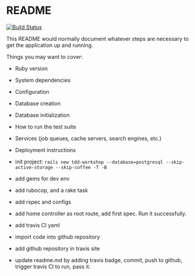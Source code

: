 # README

[![Build Status](https://travis-ci.org/qingfenghanghua/tdd-workshop-1.svg?branch=master)](https://travis-ci.org/qingfenghanghua/tdd-workshop-1)

This README would normally document whatever steps are necessary to get the
application up and running.

Things you may want to cover:

* Ruby version

* System dependencies

* Configuration

* Database creation

* Database initialization

* How to run the test suite

* Services (job queues, cache servers, search engines, etc.)

* Deployment instructions

* init project: `rails new tdd-workshop --database=postgresql --skip-active-storage --skip-coffee -T -B`
* add gems for dev env
* add rubocop, and a rake task
* add rspec and configs
* add home controller as root route, add first spec. Run it successfully.

* add travis CI yaml
* import code into github repository
* add github repository in travis site
* update readme.md by adding travis badge, commit, push to github, trigger travis CI to run, pass it.
